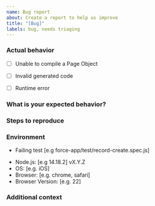 ```yaml
---
name: Bug report
about: Create a report to help us improve
title: "[Bug]"
labels: bug, needs triaging
---
```


### Actual behavior
<!-- Provide a clear and concise description of what the bug is. -->

<!-- Then select the option that describes what the bug is -->

<!-- Error during compilation, usually logged on the console -->
- [ ] Unable to compile a Page Object
<!-- Generated code is syntactically invalid or inappropriate -->
- [ ] Invalid generated code
<!-- Test are failing or the runtime doesn't behave as expected -->
- [ ] Runtime error

### What is your expected behavior?
<!-- A clear and concise description of what you expected to happen. -->

### Steps to reproduce
<!-- Describe briefly how to reproduce the bug -->

### Environment

<!-- run ./node_modules/.bin/utam -v -->
- Failing test [e.g force-app/test/record-create.spec.js]
<!-- run node -v in your terminal inside the local copy of utam-js-recipes -->
- Node.js: [e.g 14.18.2] vX.Y.Z
- OS: [e.g. iOS]
- Browser: [e.g. chrome, safari]
- Browser Version: [e.g. 22]

### Additional context
<!-- Add any other context about the problem here. (screenshots, minimum live DOM example, videos...) -->

